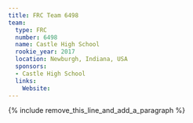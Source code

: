 ```yaml
---
title: FRC Team 6498
team:
  type: FRC
  number: 6498
  name: Castle High School
  rookie_year: 2017
  location: Newburgh, Indiana, USA
  sponsors:
  - Castle High School
  links:
    Website:
---
```


{% include remove_this_line_and_add_a_paragraph %}